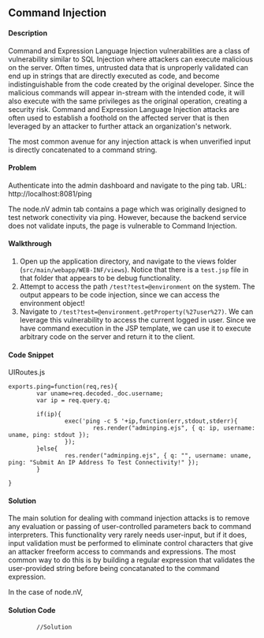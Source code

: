 ## Command Injection

#### Description

Command and Expression Language Injection vulnerabilities are a class of vulnerability similar to SQL Injection where attackers can execute malicious on the server. Often times, untrusted data that is unproperly validated can end up in strings that are directly executed as code, and become indistinguishable from the code created by the original developer. Since the malicious commands will appear in-stream with the intended code, it will also execute with the same privileges as the original operation, creating a security risk. Command and Expression Language Injection attacks are often used to establish a foothold on the affected server that is then leveraged by an attacker to further attack an organization's network.

The most common avenue for any injection attack is when unverified input is directly concatenated to a command string.

#### Problem
Authenticate into the admin dashboard and navigate to the ping tab.
URL: http://localhost:8081/ping

The node.nV admin tab contains a page which was originally designed to test network conectivity via ping. However, because the backend service does not validate inputs, the page is vulnerable to Command Injection.

#### Walkthrough

1. Open up the application directory, and navigate to the views folder (```src/main/webapp/WEB-INF/views```). Notice that there is a ```test.jsp``` file in that folder that appears to be debug functionality.
2. Attempt to access the path ```/test?test=@environment``` on the system. The output appears to be code injection, since we can access the environment object!
3. Navigate to ```/test?test=@environment.getProperty(%27user%27)```. We can leverage this vulnerability to access the current logged in user. Since we have command execution in the JSP template, we can use it to execute arbitrary code on the server and return it to the client.

#### Code Snippet
UIRoutes.js

```
exports.ping=function(req,res){
        var uname=req.decoded._doc.username;
        var ip = req.query.q;
        
        if(ip){
                exec('ping -c 5 '+ip,function(err,stdout,stderr){
                        res.render("adminping.ejs", { q: ip, username: uname, ping: stdout });
                });
        }else{
                res.render("adminping.ejs", { q: "", username: uname, ping: "Submit An IP Address To Test Connectivity!" });
        }
        
}
```

#### Solution

The main solution for dealing with command injection attacks is to remove any evaluation or passing of user-controlled parameters back to command interpreters. This functionality very rarely needs user-input, but if it does, input validation must be performed to eliminate control characters that give an attacker freeform access to commands and expressions. The most common way to do this is by building a regular expression that validates the user-provided string before being concatanated to the command expression.

In the case of node.nV,


#### Solution Code 

```
        //Solution
```

